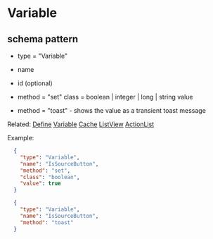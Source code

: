 # Variable
## schema pattern

* type = "Variable"
* name
* id (optional)
* method = "set" 
 class = boolean | integer | long | string
 value 

* method = "toast" - shows the value as a transient toast message 

Related:
[Define](Define.md) 
[Variable](Variable.md) 
[Cache](Cache.md) 
[ListView](ListView.md) 
[ActionList](ActionList.md) 


Example:
```json
  {
    "type": "Variable",
    "name": "IsSourceButton",
    "method": "set",
    "class": "boolean",
    "value": true
  }
```

```json
  {
    "type": "Variable",
    "name": "IsSourceButton",
    "method": "toast"
  }
```


